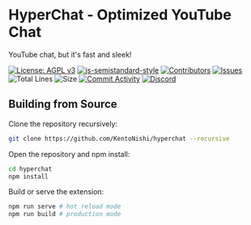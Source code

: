 # HyperChat - Optimized YouTube Chat
YouTube chat, but it's fast and sleek!

[![License: AGPL v3](https://img.shields.io/badge/License-AGPL%20v3-blue.svg)](https://www.gnu.org/licenses/agpl-3.0)
[![js-semistandard-style](https://img.shields.io/badge/code%20style-semistandard-brightgreen.svg)](https://github.com/standard/semistandard)
[![Contributors](https://img.shields.io/github/contributors/KentoNishi/hyperchat)](https://github.com/KentoNishi/hyperchat/contributors)
[![Issues](https://img.shields.io/github/issues/KentoNishi/hyperchat)](https://github.com/KentoNishi/hyperchat/issues)
![Total Lines](https://img.shields.io/tokei/lines/github/KentoNishi/hyperchat)
![Size](https://img.shields.io/github/repo-size/KentoNishi/hyperchat)
[![Commit Activity](https://img.shields.io/github/commit-activity/w/KentoNishi/hyperchat)](https://github.com/KentoNishi/hyperchat/commits/)
[![Discord](https://img.shields.io/discord/780938154437640232.svg?label=&logo=discord&logoColor=ffffff&color=7389D8&labelColor=6A7EC2)](https://discord.gg/uJrV3tmthg)

## Building from Source
Clone the repository recursively:
```bash
git clone https://github.com/KentoNishi/hyperchat --recursive
```
Open the repository and npm install:
```bash
cd hyperchat
npm install
```
Build or serve the extension:
```bash
npm run serve # hot reload mode
npm run build # production mode
```